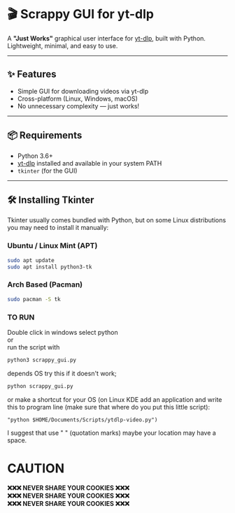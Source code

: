 # 🎬 Scrappy GUI for yt-dlp

A **"Just Works"** graphical user interface for [yt-dlp](https://github.com/yt-dlp/yt-dlp), built with Python.  
Lightweight, minimal, and easy to use.

---

## ✨ Features
- Simple GUI for downloading videos via yt-dlp  
- Cross-platform (Linux, Windows, macOS)  
- No unnecessary complexity — just works!  

---

## 📦 Requirements
- Python 3.6+  
- [yt-dlp](https://github.com/yt-dlp/yt-dlp) installed and available in your system PATH  
- `tkinter` (for the GUI)

---

## 🛠 Installing Tkinter

Tkinter usually comes bundled with Python, but on some Linux distributions you may need to install it manually:

### Ubuntu / Linux Mint (APT)
```bash
sudo apt update
sudo apt install python3-tk
```

### Arch Based (Pacman)
```bash
sudo pacman -S tk
```

### TO RUN
Double click in windows select python\
or\
run the script with


```bash
python3 scrappy_gui.py
```
depends OS try this if it doesn't work;
```bash
python scrappy_gui.py
```

or make a shortcut for your OS (on Linux KDE add an application and write this to program line (make sure that where do you put this little script):

```"python $HOME/Documents/Scripts/ytdlp-video.py")```



I suggest that use " " (quotation marks) maybe your location may have a space.
# CAUTION
**❌❌❌ NEVER SHARE YOUR COOKIES ❌❌❌**\
**❌❌❌ NEVER SHARE YOUR COOKIES ❌❌❌**\
**❌❌❌ NEVER SHARE YOUR COOKIES ❌❌❌**
